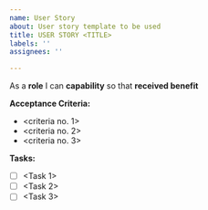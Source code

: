 ```yaml
---
name: User Story
about: User story template to be used
title: USER STORY <TITLE>
labels: ''
assignees: ''

---
```


As a **role** I can **capability** so that **received benefit**

**Acceptance Criteria:**
   - <criteria no. 1>
   - <criteria no. 2>
   - <criteria no. 3>

**Tasks:**
   - [ ] <Task 1>
   - [ ] <Task 2>
   - [ ] <Task 3>
